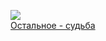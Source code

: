 ![](/books/sf_action/Михаил%20Глебович%20Успенский/Остальное%20-%20судьба.jpg)  
[Остальное - судьба](/books/sf_action/Михаил%20Глебович%20Успенский/Остальное%20-%20судьба)
